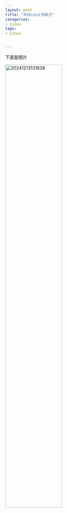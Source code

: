 ```yaml
---
layout: post
title: "测试cos上传能力"
categories:
- Linux
tags:
- Linux


---
```


下面是图片

<img src="https://motorao-1308494644.cos.ap-chengdu.myqcloud.com/assets/pic20241213131838.png" alt="20241213131838" width="60%">
